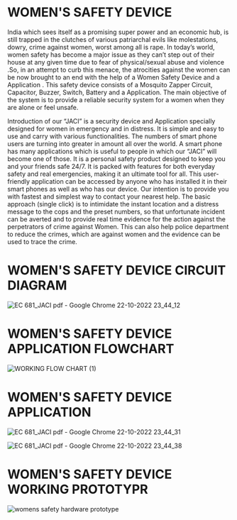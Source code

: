 # WOMEN'S SAFETY DEVICE
   India which sees itself as a promising super power and an economic hub, is still trapped in the
clutches of various patriarchal evils like molestations, dowry, crime against women, worst among all is rape. In
today’s world, women safety has become a major issue as they can’t step out of their house at any given time
due to fear of physical/sexual abuse and violence .So, in an attempt to curb this menace, the atrocities against
the women can be now brought to an end with the help of a Women Safety Device and a Application . This
safety device consists of a Mosquito Zapper Circuit, Capacitor, Buzzer, Switch, Battery and a Application. The
main objective of the system is to provide a reliable security system for a women when they are alone or feel
unsafe. 

Introduction of our “JACI” is a security device and Application specially designed for women in emergency and
in distress. It is simple and easy to use and carry with various functionalities. The numbers of smart phone users
are turning into greater in amount all over the world. A smart phone has many applications which is useful to
people in which our “JACI” will become one of those. It is a personal safety product designed to keep you and
your friends safe 24/7. It is packed with features for both everyday safety
and real emergencies, making it an ultimate tool for all. This user-friendly application can be accessed by
anyone who has installed it in their smart phones as well as who has our device. Our intention is to provide you
with fastest and simplest way to contact your nearest help. The basic approach (single click) is to intimidate the
instant location and a distress message to the cops and the preset numbers, so that unfortunate incident can be
averted and to provide real time evidence for the action against the perpetrators of crime against Women. This
can also help police department to reduce the crimes, which are against women and the evidence can be used to
trace the crime.

# WOMEN'S SAFETY DEVICE CIRCUIT DIAGRAM
![EC 681_JACI pdf - Google Chrome 22-10-2022 23_44_12](https://user-images.githubusercontent.com/116372430/197356642-1494df1e-a4f1-4ad3-9ebd-896ddf66074a.png)


# WOMEN'S SAFETY DEVICE APPLICATION FLOWCHART
![WORKING FLOW CHART (1)](https://user-images.githubusercontent.com/116372430/197356523-e2e085b1-f794-4589-8a20-ec14980513f9.jpg)

# WOMEN'S SAFETY DEVICE APPLICATION
![EC 681_JACI pdf - Google Chrome 22-10-2022 23_44_31](https://user-images.githubusercontent.com/116372430/197356659-3aab985a-9912-4aa5-99c0-8007b6d57370.png)

![EC 681_JACI pdf - Google Chrome 22-10-2022 23_44_38](https://user-images.githubusercontent.com/116372430/197356661-63547151-0003-4b4e-9bcc-13552b331f05.png)

# WOMEN'S SAFETY DEVICE WORKING PROTOTYPR
![womens safety hardware prototype](https://user-images.githubusercontent.com/116372430/197356703-73e6c2c5-2a13-4c03-87b0-5efe9c298e01.jpeg)
